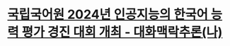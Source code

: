 # [국립국어원 2024년 인공지능의 한국어 능력 평가 경진 대회 개최 - 대화맥락추론(나)](https://kli.korean.go.kr/benchmark/taskOrdtm/taskList.do?taskOrdtmId=145&clCd=END_TASK&subMenuId=sub01)
